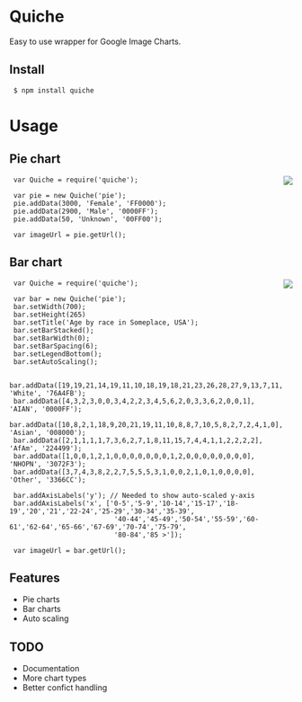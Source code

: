 
# Quiche

  Easy to use wrapper for Google Image Charts.

## Install

     $ npm install quiche

# Usage

## Pie chart

  <img src="http://chart.googleapis.com/chart?cht=p&chd=t:3000,2900,50&chco=FF0000,0000FF,00FF00&chdl=Female|Male|Unknown&chds=a&chbh=a,4,23&chdlp=|&chdls=,&chs=300x200" style="float:right;">

     var Quiche = require('quiche');
     
     var pie = new Quiche('pie');
     pie.addData(3000, 'Female', 'FF0000');
     pie.addData(2900, 'Male', '0000FF');
     pie.addData(50, 'Unknown', '00FF00');

     var imageUrl = pie.getUrl();

## Bar chart
   
  <img src="https://chart.googleapis.com/chart?cht=bvs&chtt=Age+by+race+in+Someplace,+USA&chts=,,&chd=t:19,19,21,14,19,11,10,18,19,18,21,23,26,28,27,9,13,7,11,16,12,9,8|4,3,2,3,0,0,3,4,2,2,3,4,5,6,2,0,3,3,6,2,0,0,1|10,8,2,1,18,9,20,21,19,11,10,8,8,7,10,5,8,2,7,2,4,1,0|2,1,1,1,1,7,3,6,2,7,1,8,11,15,7,4,4,1,1,2,2,2,2|1,0,0,1,2,1,0,0,0,0,0,0,0,1,2,0,0,0,0,0,0,0,0|3,7,4,3,8,2,2,7,5,5,5,3,1,0,0,2,1,0,1,0,0,0,0&chco=76A4FB,0000FF,008000,224499,3072F3,3366CC&chdl=White|AIAN|Asian|AfAm|NHOPN|Other&chds=a&chxt=x,y&chxl=0:|0-5|5-9|10-14|15-17|18-19|20|21|22-24|25-29|30-34|35-39|40-44|45-49|50-54|55-59|60-61|62-64|65-66|67-69|70-74|75-79|80-84|85%20%3E&chbh=a,6,0&chdlp=b|&chdls=,&chs=700x265" style="float:right;">

     var Quiche = require('quiche');
     
     var bar = new Quiche('pie');
     bar.setWidth(700);
     bar.setHeight(265)
     bar.setTitle('Age by race in Someplace, USA');
     bar.setBarStacked();
     bar.setBarWidth(0);
     bar.setBarSpacing(6);
     bar.setLegendBottom();
     bar.setAutoScaling();

     bar.addData([19,19,21,14,19,11,10,18,19,18,21,23,26,28,27,9,13,7,11,16,12,9,8], 'White', '76A4FB');
     bar.addData([4,3,2,3,0,0,3,4,2,2,3,4,5,6,2,0,3,3,6,2,0,0,1], 'AIAN', '0000FF');
     bar.addData([10,8,2,1,18,9,20,21,19,11,10,8,8,7,10,5,8,2,7,2,4,1,0], 'Asian', '008000');
     bar.addData([2,1,1,1,1,7,3,6,2,7,1,8,11,15,7,4,4,1,1,2,2,2,2], 'AfAm', '224499');
     bar.addData([1,0,0,1,2,1,0,0,0,0,0,0,0,1,2,0,0,0,0,0,0,0,0], 'NHOPN', '3072F3');
     bar.addData([3,7,4,3,8,2,2,7,5,5,5,3,1,0,0,2,1,0,1,0,0,0,0], 'Other', '3366CC');

     bar.addAxisLabels('y'); // Needed to show auto-scaled y-axis
     bar.addAxisLabels('x', ['0-5','5-9','10-14','15-17','18-19','20','21','22-24','25-29','30-34','35-39',
                              '40-44','45-49','50-54','55-59','60-61','62-64','65-66','67-69','70-74','75-79',
                              '80-84','85 >']);

     var imageUrl = bar.getUrl();

## Features

  * Pie charts
  * Bar charts
  * Auto scaling

## TODO

  * Documentation  
  * More chart types
  * Better confict handling
